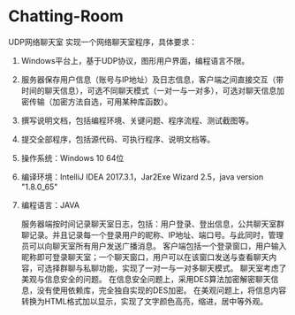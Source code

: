 # Chatting-Room
UDP网络聊天室
实现一个网络聊天室程序，具体要求：
1. Windows平台上，基于UDP协议，图形用户界面，编程语言不限。
2. 服务器保存用户信息（账号与IP地址）及日志信息，客户端之间直接交互（带时间的聊天信息），可选不同聊天模式（一对一与一对多），可选对聊天信息加密传输（加密方法自选，可用某种库函数）。
3. 撰写说明文档，包括编程环境、关键问题、程序流程、测试截图等。
4. 提交全部程序，包括源代码、可执行程序、说明文档等。

1. 操作系统：Windows 10 64位
2. 编译环境：IntelliJ IDEA 2017.3.1，Jar2Exe Wizard 2.5，java version "1.8.0_65"
3. 编程语言：JAVA

    服务器端按时间记录聊天室日志，包括：用户登录、登出信息，公共聊天室群聊记录。并且记录每一个登录用户的昵称、IP地址、端口号。与此同时，管理员可以向聊天室所有用户发送广播消息。
客户端包括一个登录窗口，用户输入昵称即可登录聊天室；一个聊天窗口，用户可以在该窗口发送与查看聊天内容，可选择群聊与私聊功能，实现了一对一与一对多聊天模式。
聊天室考虑了美观与信息安全的问题。
在信息安全问题上，采用DES算法加密解密聊天信息，没有使用依赖库，完全独自实现的DES加密。
在美观问题上，将信息内容转换为HTML格式加以显示，实现了文字颜色高亮，缩进，居中等外观。

